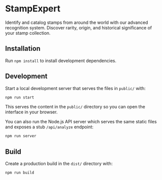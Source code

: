 # StampExpert
Identify and catalog stamps from around the world with our advanced recognition system. Discover rarity, origin, and historical significance of your stamp collection.

## Installation
Run `npm install` to install development dependencies.

## Development
Start a local development server that serves the files in `public/` with:

```bash
npm run start
```

This serves the content in the `public/` directory so you can open the interface in your browser.

You can also run the Node.js API server which serves the same static files and exposes a stub `/api/analyze` endpoint:

```bash
npm run server
```

## Build
Create a production build in the `dist/` directory with:

```bash
npm run build
```
